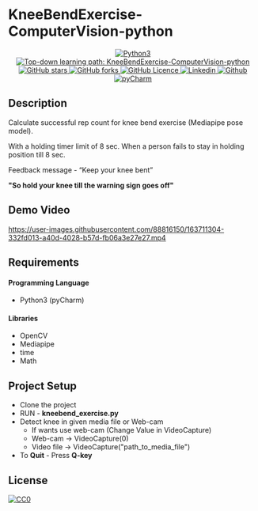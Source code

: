 # KneeBendExercise-ComputerVision-python

<p align="center">
 <a href="https://github.com/naseemap47/KneeBendExercise-ComputerVision-python/">
    <img alt="Python3" src="https://img.shields.io/badge/Language-Python3-yellowgreen?color=brightgreen&logo=python">
  </a>
  <a href="https://github.com/naseemap47/KneeBendExercise-ComputerVision-python//issues">
    <img alt="Top-down learning path: KneeBendExercise-ComputerVision-python" src="https://img.shields.io/github/issues/naseemap47/KneeBendExercise-ComputerVision-python?color=9cf&style=flat&logo=appveyor">
  </a>
  <a href="https://github.com/naseemap47/KneeBendExercise-ComputerVision-python/stargazers">
    <img alt="GitHub stars" src="https://img.shields.io/github/stars/naseemap47/KneeBendExercise-ComputerVision-python?color=success&style=flat&logo=appveyor">
  </a>
  <a href="https://github.com/naseemap47/KneeBendExercise-ComputerVision-python/network">
    <img alt="GitHub forks" src="https://img.shields.io/github/forks/naseemap47/KneeBendExercise-ComputerVision-python?style=flat&logo=Git">
  </a>
  <a href="https://github.com/naseemap47/KneeBendExercise-ComputerVision-python/blob/master/LICENSE">
    <img alt="GitHub Licence" src="https://img.shields.io/github/license/naseemap47/KneeBendExercise-ComputerVision-python?color=red&style=flat&logo=appveyor">
  </a>
  <a href="https://www.linkedin.com/in/naseem-alassampattil/">
    <img alt="Linkedin" src="https://img.shields.io/badge/Linkedin-blue?logo=linkedin">
  </a>
 <a href="https://github.com/naseemap47">
    <img alt="Github" src="https://img.shields.io/badge/Github-black?logo=github">
 </a>
 <a href="https://github.com/naseemap47/KneeBendExercise-ComputerVision-python">
    <img alt="pyCharm" src="https://img.shields.io/badge/IDE-pyCharm-yellowgreen?color=brightgreen&logo=pycharm">
  </a>
</p>

## Description
Calculate successful rep count for knee bend exercise (Mediapipe  pose model).

With a holding timer limit of 8 sec. When a person fails to stay in holding position till 8 sec. 

Feedback message - “Keep your knee bent”

**"So hold your knee till the warning sign goes off"**

## Demo Video

https://user-images.githubusercontent.com/88816150/163711304-332fd013-a40d-4028-b57d-fb06a3e27e27.mp4


## Requirements
#### Programming Language
* Python3 (pyCharm)
#### Libraries
* OpenCV
* Mediapipe
* time
* Math

## Project Setup
* Clone the project
* RUN - **kneebend_exercise.py**
* Detect knee in given media file or Web-cam
  * If wants use web-cam (Change Value in VideoCapture)
  * Web-cam -> VideoCapture(0)
  * Video file -> VideoCapture("path_to_media_file")
* To **Quit** - Press **Q-key**

## License
[![CC0](http://seawisphunter.com/minibuffer/api/MIT-License-transparent.png)](https://github.com/naseemap47/KneeBendExercise-ComputerVision-python/blob/master/LICENSE)
